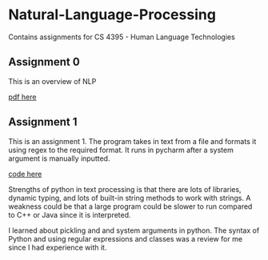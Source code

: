 # Natural-Language-Processing
Contains assignments for CS 4395 - Human Language Technologies

## Assignment 0

This is an overview of NLP

[pdf here](OverviewofNLP.pdf)


## Assignment 1

This is an assignment 1. The program takes in text from a file and formats it using regex to the required format. It runs in pycharm after a system argument is manually inputted. 

[code here](Homework1/Homework1_vxp200027.py)


Strengths of python in text processing is that there are lots of libraries, dynamic typing, 
and lots of built-in string methods to work with strings. A weakness could be that a large program could be slower to run compared to C++ or Java since it is interpreted. 

I learned about pickling and and system arguments in python. The syntax of Python and using regular expressions and classes was a review for me since I had experience with it. 

